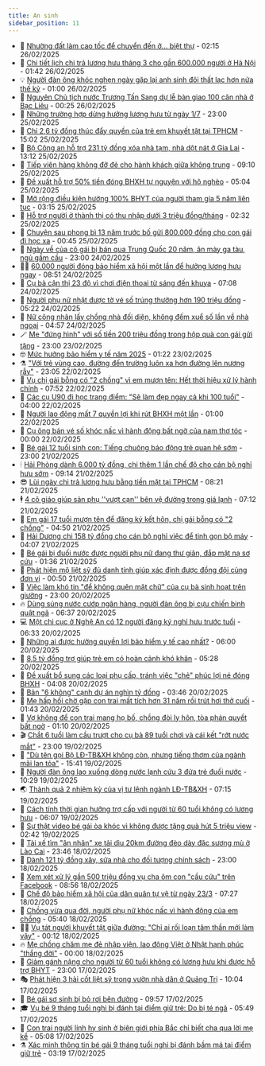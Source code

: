 ```yaml
---
title: An sinh
sidebar_position: 11
---
```


<!-- dantri-an-sinh:START -->
- 👺 [Nhường đất làm cao tốc để chuyển đến ở... biệt thự](https://dantri.com.vn/an-sinh/nhuong-dat-lam-cao-toc-de-chuyen-den-o-biet-thu-20250225090251083.htm) - 02:15 26/02/2025
- 👀 [Chi tiết lịch chi trả lương hưu tháng 3 cho gần 600.000 người ở Hà Nội](https://dantri.com.vn/an-sinh/chi-tiet-lich-chi-tra-luong-huu-thang-3-cho-gan-600000-nguoi-o-ha-noi-20250226083424596.htm) - 01:42 26/02/2025
- 💡 [Người đàn ông khóc nghẹn ngày gặp lại anh sinh đôi thất lạc hơn nửa thế kỷ](https://dantri.com.vn/an-sinh/nguoi-dan-ong-khoc-nghen-ngay-gap-lai-anh-sinh-doi-that-lac-hon-nua-the-ky-20250225113629034.htm) - 01:00 26/02/2025
- 💄 [Nguyên Chủ tịch nước Trương Tấn Sang dự lễ bàn giao 100 căn nhà ở Bạc Liêu](https://dantri.com.vn/an-sinh/nguyen-chu-tich-nuoc-truong-tan-sang-du-le-ban-giao-100-can-nha-o-bac-lieu-20250225225846778.htm) - 00:25 26/02/2025
- 🧠 [Những trường hợp dừng hưởng lương hưu từ ngày 1/7](https://dantri.com.vn/an-sinh/nhung-truong-hop-dung-huong-luong-huu-tu-ngay-17-20250224095024834.htm) - 23:00 25/02/2025
- 🫣 [Chi 2,6 tỷ đồng thúc đẩy quyền của trẻ em khuyết tật tại TPHCM](https://dantri.com.vn/an-sinh/chi-26-ty-dong-thuc-day-quyen-cua-tre-em-khuyet-tat-tai-tphcm-20250225210724000.htm) - 15:02 25/02/2025
- 🥸 [Bộ Công an hỗ trợ 231 tỷ đồng xóa nhà tạm, nhà dột nát ở Gia Lai](https://dantri.com.vn/an-sinh/bo-cong-an-ho-tro-231-ty-dong-xoa-nha-tam-nha-dot-nat-o-gia-lai-20250225181142077.htm) - 13:12 25/02/2025
- 🤭 [Tiếp viên hàng không đỡ đẻ cho hành khách giữa không trung](https://dantri.com.vn/an-sinh/tiep-vien-hang-khong-do-de-cho-hanh-khach-giua-khong-trung-20250225121840296.htm) - 09:10 25/02/2025
- 💂 [Đề xuất hỗ trợ 50% tiền đóng BHXH tự nguyện với hộ nghèo](https://dantri.com.vn/an-sinh/de-xuat-ho-tro-50-tien-dong-bhxh-tu-nguyen-voi-ho-ngheo-20250225112545624.htm) - 05:04 25/02/2025
- 🦣 [Mở rộng điều kiện hưởng 100% BHYT của người tham gia 5 năm liên tục](https://dantri.com.vn/an-sinh/mo-rong-dieu-kien-huong-100-bhyt-cua-nguoi-tham-gia-5-nam-lien-tuc-20250224013956428.htm) - 03:15 25/02/2025
- 🧰 [Hỗ trợ người ở thành thị có thu nhập dưới 3 triệu đồng/tháng](https://dantri.com.vn/an-sinh/ho-tro-nguoi-o-thanh-thi-co-thu-nhap-duoi-3-trieu-dongthang-20250225092534010.htm) - 02:32 25/02/2025
- 🤩 [Chuyện sau phong bì 13 năm trước bố gửi 800.000 đồng cho con gái đi học xa](https://dantri.com.vn/an-sinh/chuyen-sau-phong-bi-13-nam-truoc-bo-gui-800000-dong-cho-con-gai-di-hoc-xa-20250224172805866.htm) - 00:45 25/02/2025
- 🤖 [Ngày về của cô gái bị bán qua Trung Quốc 20 năm, ăn mày ga tàu, ngủ gầm cầu](https://dantri.com.vn/an-sinh/ngay-ve-cua-co-gai-bi-ban-qua-trung-quoc-20-nam-an-may-ga-tau-ngu-gam-cau-20250224184029652.htm) - 23:00 24/02/2025
- 🧑‍💻 [60.000 người đóng bảo hiểm xã hội một lần để hưởng lương hưu ngay](https://dantri.com.vn/an-sinh/60000-nguoi-dong-bao-hiem-xa-hoi-mot-lan-de-huong-luong-huu-ngay-20250224153015036.htm) - 08:51 24/02/2025
- 🦍 [Cụ bà cận thị 23 độ vì chơi điện thoại từ sáng đến khuya](https://dantri.com.vn/an-sinh/cu-ba-can-thi-23-do-vi-choi-dien-thoai-tu-sang-den-khuya-20250224123123694.htm) - 07:08 24/02/2025
- 🦆 [Người phụ nữ nhặt được tờ vé số trúng thưởng hơn 190 triệu đồng](https://dantri.com.vn/an-sinh/nguoi-phu-nu-nhat-duoc-to-ve-so-trung-thuong-hon-190-trieu-dong-20250224121226199.htm) - 05:22 24/02/2025
- 🌊 [Nữ công nhân lấy chồng nhà đối diện, không đếm xuể số lần về nhà ngoại](https://dantri.com.vn/an-sinh/nu-cong-nhan-lay-chong-nha-doi-dien-khong-dem-xue-so-lan-ve-nha-ngoai-20250224115018624.htm) - 04:57 24/02/2025
- 🪄 [Mẹ &quot;đứng hình&quot; với số tiền 200 triệu đồng trong hộp quà con gái gửi tặng](https://dantri.com.vn/an-sinh/me-dung-hinh-voi-so-tien-200-trieu-dong-trong-hop-qua-con-gai-gui-tang-20250223130202210.htm) - 23:00 23/02/2025
- 🤓 [Mức hưởng bảo hiểm y tế năm 2025](https://dantri.com.vn/an-sinh/muc-huong-bao-hiem-y-te-nam-2025-20250223064154576.htm) - 01:22 23/02/2025
- ⚗️ [&quot;Với trẻ vùng cao, đường đến trường luôn xa hơn đường lên nương rẫy&quot;](https://dantri.com.vn/an-sinh/voi-tre-vung-cao-duong-den-truong-luon-xa-hon-duong-len-nuong-ray-20250222175449160.htm) - 23:05 22/02/2025
- 💃 [Vụ chị gái bỗng có &quot;2 chồng&quot; vì em mượn tên: Hết thời hiệu xử lý hành chính](https://dantri.com.vn/an-sinh/vu-chi-gai-bong-co-2-chong-vi-em-muon-ten-het-thoi-hieu-xu-ly-hanh-chinh-20250222141857008.htm) - 07:52 22/02/2025
- 💼 [Các cụ U90 đi học trang điểm: &quot;Sẽ làm đẹp ngay cả khi 100 tuổi&quot;](https://dantri.com.vn/an-sinh/cac-cu-u90-di-hoc-trang-diem-se-lam-dep-ngay-ca-khi-100-tuoi-20250221185115729.htm) - 04:00 22/02/2025
- 🤖 [Người lao động mất 7 quyền lợi khi rút BHXH một lần](https://dantri.com.vn/an-sinh/nguoi-lao-dong-mat-7-quyen-loi-khi-rut-bhxh-mot-lan-20250221142754195.htm) - 01:00 22/02/2025
- 🧐 [Cụ ông bán vé số khóc nấc vì hành động bất ngờ của nam thợ tóc](https://dantri.com.vn/an-sinh/cu-ong-ban-ve-so-khoc-nac-vi-hanh-dong-bat-ngo-cua-nam-tho-toc-20250221230108461.htm) - 00:00 22/02/2025
- 💯 [Bé gái 12 tuổi sinh con: Tiếng chuông báo động trẻ quan hệ sớm](https://dantri.com.vn/an-sinh/be-gai-12-tuoi-sinh-con-tieng-chuong-bao-dong-tre-quan-he-som-20250218111757183.htm) - 23:00 21/02/2025
- 🕯 [Hải Phòng dành 6.000 tỷ đồng, chi thêm 1 lần chế độ cho cán bộ nghỉ hưu sớm](https://dantri.com.vn/an-sinh/hai-phong-danh-6000-ty-dong-chi-them-1-lan-che-do-cho-can-bo-nghi-huu-som-20250221103106718.htm) - 09:14 21/02/2025
- 😎 [Lùi ngày chi trả lương hưu bằng tiền mặt tại TPHCM](https://dantri.com.vn/an-sinh/lui-ngay-chi-tra-luong-huu-bang-tien-mat-tai-tphcm-20250221145248503.htm) - 08:21 21/02/2025
- 🕴 [4 cô giáo giúp sản phụ &#39;&#39;vượt cạn&#39;&#39; bên vệ đường trong giá lạnh](https://dantri.com.vn/an-sinh/4-co-giao-giup-san-phu-vuot-can-ben-ve-duong-trong-gia-lanh-20250221132644488.htm) - 07:12 21/02/2025
- 🤖 [Em gái 17 tuổi mượn tên để đăng ký kết hôn, chị gái bỗng có &quot;2 chồng&quot;](https://dantri.com.vn/an-sinh/em-gai-17-tuoi-muon-ten-de-dang-ky-ket-hon-chi-gai-bong-co-2-chong-20250221105738924.htm) - 04:50 21/02/2025
- 🤡 [Hải Dương chi 158 tỷ đồng cho cán bộ nghỉ việc để tinh gọn bộ máy](https://dantri.com.vn/an-sinh/hai-duong-chi-158-ty-dong-cho-can-bo-nghi-viec-de-tinh-gon-bo-may-20250221100936847.htm) - 04:07 21/02/2025
- 💪 [Bé gái bị đuối nước được người phụ nữ đang thư giãn, đắp mặt nạ sơ cứu](https://dantri.com.vn/an-sinh/be-gai-bi-duoi-nuoc-duoc-nguoi-phu-nu-dang-thu-gian-dap-mat-na-so-cuu-20250220190730919.htm) - 01:36 21/02/2025
- 🌝 [Phát hiện mộ liệt sỹ đủ danh tính giúp xác định được đồng đội cùng đơn vị](https://dantri.com.vn/an-sinh/phat-hien-mo-liet-sy-du-danh-tinh-giup-xac-dinh-duoc-dong-doi-cung-don-vi-20250220214354968.htm) - 00:50 21/02/2025
- 🤩 [Việc làm khó tin &quot;để không quên mặt chữ&quot; của cụ bà sinh hoạt trên giường](https://dantri.com.vn/an-sinh/viec-lam-kho-tin-de-khong-quen-mat-chu-cua-cu-ba-sinh-hoat-tren-giuong-20250220181428956.htm) - 23:00 20/02/2025
- 🔥 [Dùng súng nước cướp ngân hàng, người đàn ông bị cựu chiến binh quật ngã](https://dantri.com.vn/an-sinh/dung-sung-nuoc-cuop-ngan-hang-nguoi-dan-ong-bi-cuu-chien-binh-quat-nga-20250219140237316.htm) - 06:37 20/02/2025
- 💻 [Một chi cục ở Nghệ An có 12 người đăng ký nghỉ hưu trước tuổi](https://dantri.com.vn/an-sinh/mot-chi-cuc-o-nghe-an-co-12-nguoi-dang-ky-nghi-huu-truoc-tuoi-20250220122042534.htm) - 06:33 20/02/2025
- 💄 [Những ai được hưởng quyền lợi bảo hiểm y tế cao nhất?](https://dantri.com.vn/an-sinh/nhung-ai-duoc-huong-quyen-loi-bao-hiem-y-te-cao-nhat-20250218135549295.htm) - 06:00 20/02/2025
- 🦆 [8,5 tỷ đồng trợ giúp trẻ em có hoàn cảnh khó khăn](https://dantri.com.vn/an-sinh/85-ty-dong-tro-giup-tre-em-co-hoan-canh-kho-khan-20250220053005895.htm) - 05:28 20/02/2025
- 🐲 [Đề xuất bổ sung các loại phụ cấp, tránh việc &quot;chẻ&quot; phúc lợi né đóng BHXH](https://dantri.com.vn/an-sinh/de-xuat-bo-sung-cac-loai-phu-cap-tranh-viec-che-phuc-loi-ne-dong-bhxh-20250220090342094.htm) - 04:08 20/02/2025
- 🥷 [Bản &quot;6 không&quot; cạnh dự án nghìn tỷ đồng](https://dantri.com.vn/an-sinh/ban-6-khong-canh-du-an-nghin-ty-dong-20250219222744694.htm) - 03:46 20/02/2025
- 💯 [Mẹ hấp hối chờ gặp con trai mất tích hơn 31 năm rồi trút hơi thở cuối](https://dantri.com.vn/an-sinh/me-hap-hoi-cho-gap-con-trai-mat-tich-hon-31-nam-roi-trut-hoi-tho-cuoi-20250219182106360.htm) - 01:43 20/02/2025
- 🧐 [Vợ không để con trai mang họ bố, chồng đòi ly hôn, tòa phán quyết bất ngờ](https://dantri.com.vn/an-sinh/vo-khong-de-con-trai-mang-ho-bo-chong-doi-ly-hon-toa-phan-quyet-bat-ngo-20250219173301355.htm) - 01:10 20/02/2025
- 🎬 [Chắt 6 tuổi làm cầu trượt cho cụ bà 89 tuổi chơi và cái kết &quot;rớt nước mắt&quot;](https://dantri.com.vn/an-sinh/chat-6-tuoi-lam-cau-truot-cho-cu-ba-89-tuoi-choi-va-cai-ket-rot-nuoc-mat-20250219164620524.htm) - 23:00 19/02/2025
- 🦍 [&quot;Dù tên gọi Bộ LĐ-TB&amp;XH không còn, nhưng tiếng thơm của ngành mãi lan tỏa&quot;](https://dantri.com.vn/an-sinh/du-ten-goi-bo-ld-tbxh-khong-con-nhung-tieng-thom-cua-nganh-mai-lan-toa-20250219220651689.htm) - 15:41 19/02/2025
- 🫶 [Người đàn ông lao xuống dòng nước lạnh cứu 3 đứa trẻ đuối nước](https://dantri.com.vn/an-sinh/nguoi-dan-ong-lao-xuong-dong-nuoc-lanh-cuu-3-dua-tre-duoi-nuoc-20250219144706193.htm) - 10:29 19/02/2025
- 🌏 [Thành quả 2 nhiệm kỳ của vị tư lệnh ngành LĐ-TB&amp;XH](https://dantri.com.vn/an-sinh/thanh-qua-2-nhiem-ky-cua-vi-tu-lenh-nganh-ld-tbxh-20250219133518101.htm) - 07:15 19/02/2025
- 🫣 [Cách tính thời gian hưởng trợ cấp với người từ 60 tuổi không có lương hưu](https://dantri.com.vn/an-sinh/cach-tinh-thoi-gian-huong-tro-cap-voi-nguoi-tu-60-tuoi-khong-co-luong-huu-20250219123152168.htm) - 06:07 19/02/2025
- 🥰 [Sự thật video bé gái òa khóc vì không được tặng quà hút 5 triệu view](https://dantri.com.vn/an-sinh/su-that-video-be-gai-oa-khoc-vi-khong-duoc-tang-qua-hut-5-trieu-view-20250219012915182.htm) - 02:42 19/02/2025
- 🎊 [Tài xế tìm &quot;ân nhân&quot; xe tải dìu 20km đường đèo dày đặc sương mù ở Lào Cai](https://dantri.com.vn/an-sinh/tai-xe-tim-an-nhan-xe-tai-diu-20km-duong-deo-day-dac-suong-mu-o-lao-cai-20250219024534986.htm) - 23:46 18/02/2025
- 💄 [Dành 121 tỷ đồng xây, sửa nhà cho đối tượng chính sách](https://dantri.com.vn/an-sinh/danh-121-ty-dong-xay-sua-nha-cho-doi-tuong-chinh-sach-20250218204614946.htm) - 23:00 18/02/2025
- 👹 [Xem xét xử lý gần 500 triệu đồng vụ cha ôm con &quot;cầu cứu&quot; trên Facebook](https://dantri.com.vn/an-sinh/xem-xet-xu-ly-gan-500-trieu-dong-vu-cha-om-con-cau-cuu-tren-facebook-20250218153248892.htm) - 08:56 18/02/2025
- 💯 [Chế độ bảo hiểm xã hội của dân quân tự vệ từ ngày 23/3](https://dantri.com.vn/an-sinh/che-do-bao-hiem-xa-hoi-cua-dan-quan-tu-ve-tu-ngay-233-20250217113046485.htm) - 07:27 18/02/2025
- 📝 [Chồng vừa qua đời, người phụ nữ khóc nấc vì hành động của em chồng](https://dantri.com.vn/an-sinh/chong-vua-qua-doi-nguoi-phu-nu-khoc-nac-vi-hanh-dong-cua-em-chong-20250217193918724.htm) - 05:40 18/02/2025
- 👨‍🏫 [Vụ tát người khuyết tật giữa đường: &quot;Chỉ ai rối loạn tâm thần mới làm vậy&quot;](https://dantri.com.vn/an-sinh/vu-tat-nguoi-khuyet-tat-giua-duong-chi-ai-roi-loan-tam-than-moi-lam-vay-20250217233855691.htm) - 00:12 18/02/2025
- 🔥 [Mẹ chồng chăm mẹ đẻ nhập viện, lao động Việt ở Nhật hạnh phúc &quot;thắng đời&quot;](https://dantri.com.vn/an-sinh/me-chong-cham-me-de-nhap-vien-lao-dong-viet-o-nhat-hanh-phuc-thang-doi-20250217211454796.htm) - 00:00 18/02/2025
- 🧰 [Giảm gánh nặng cho người từ 60 tuổi không có lương hưu khi được hỗ trợ BHYT](https://dantri.com.vn/an-sinh/giam-ganh-nang-cho-nguoi-tu-60-tuoi-khong-co-luong-huu-khi-duoc-ho-tro-bhyt-20250217154710722.htm) - 23:00 17/02/2025
- 🎭 [Phát hiện 3 hài cốt liệt sỹ trong vườn nhà dân ở Quảng Trị](https://dantri.com.vn/an-sinh/phat-hien-3-hai-cot-liet-sy-trong-vuon-nha-dan-o-quang-tri-20250217164526425.htm) - 10:04 17/02/2025
- 🔭 [Bé gái sơ sinh bị bỏ rơi bên đường](https://dantri.com.vn/an-sinh/be-gai-so-sinh-bi-bo-roi-ben-duong-20250217161111338.htm) - 09:57 17/02/2025
- 🎓 [Vụ bé 9 tháng tuổi nghi bị đánh tại điểm giữ trẻ: Do bị té ngã](https://dantri.com.vn/an-sinh/vu-be-9-thang-tuoi-nghi-bi-danh-tai-diem-giu-tre-do-bi-te-nga-20250217121604534.htm) - 05:49 17/02/2025
- 🦅 [Con trai người lính hy sinh ở biên giới phía Bắc chỉ biết cha qua lời mẹ kể](https://dantri.com.vn/an-sinh/con-trai-nguoi-linh-hy-sinh-o-bien-gioi-phia-bac-chi-biet-cha-qua-loi-me-ke-20250216155835604.htm) - 05:08 17/02/2025
- ⚗️ [Xác minh thông tin bé gái 9 tháng tuổi nghi bị đánh bầm má tại điểm giữ trẻ](https://dantri.com.vn/an-sinh/xac-minh-thong-tin-be-gai-9-thang-tuoi-nghi-bi-danh-bam-ma-tai-diem-giu-tre-20250217095208739.htm) - 03:19 17/02/2025<!-- dantri-an-sinh:END -->
